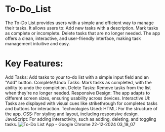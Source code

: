 # To-Do_List
The To-Do List  provides users with a simple and efficient way to manage their tasks. It allows users to:  Add new tasks with a description. Mark tasks as complete or incomplete. Delete tasks that are no longer needed. The app offers a clean, interactive, and user-friendly interface, making task management intuitive and easy.
# Key Features:
Add Tasks: Add tasks to your to-do list with a simple input field and an "Add" button.
Complete/Undo Tasks: Mark tasks as completed, with the ability to undo the completion.
Delete Tasks: Remove tasks from the list when they're no longer needed.
Responsive Design: The app adapts to different screen sizes, ensuring usability across devices.
Interactive UI: Tasks are displayed with visual cues like strikethrough for completed tasks and buttons for interaction.
Technologies Used:
HTML: For the structure of the app.
CSS: For styling and layout, including responsive design.
JavaScript: For adding interactivity, such as adding, deleting, and toggling tasks.
![To-Do List App - Google Chrome 22-12-2024 03_18_07](https://github.com/user-attachments/assets/21a35488-789e-4511-9269-2f64cd24f0a7)
